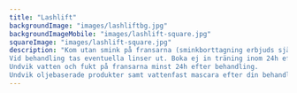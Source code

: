 ```yaml
---
title: "Lashlift"
backgroundImage: "images/lashliftbg.jpg"
backgroundImageMobile: "images/lashlift-square.jpg"
squareImage: "images/lashlift-square.jpg"
description: "Kom utan smink på fransarna (sminkborttagning erbjuds självklart hos oss).
Vid behandling tas eventuella linser ut. Boka ej in träning inom 24h efter behandling.
Undvik vatten och fukt på fransarna minst 24h efter behandling.
Undvik oljebaserade produkter samt vattenfast mascara efter din behandling."
---
```

